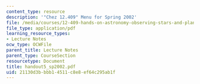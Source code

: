 ```yaml
---
content_type: resource
description: '"Chez 12.409" Menu for Spring 2002'
file: /media/courses/12-409-hands-on-astronomy-observing-stars-and-planets-spring-2002/21130d3bbbb14511c8e8ef64c295ab1f_handout5_sp2002.pdf
file_type: application/pdf
learning_resource_types:
- Lecture Notes
ocw_type: OCWFile
parent_title: Lecture Notes
parent_type: CourseSection
resourcetype: Document
title: handout5_sp2002.pdf
uid: 21130d3b-bbb1-4511-c8e8-ef64c295ab1f
---
```

